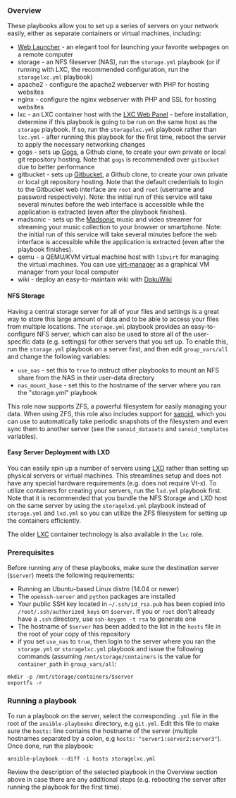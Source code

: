 ### Overview
These playbooks allow you to set up a series of servers on your network easily,
either as separate containers or virtual machines, including:

-    [Web Launcher](http://avidandrew.com/pages/weblauncher.html) - an elegant tool for launching your favorite webpages on a remote computer
-    storage - an NFS fileserver (NAS), run the `storage.yml` playbook (or if running with LXC, the recommended configuration, run the `storagelxc.yml` playbook)
-    apache2 - configure the apache2 webserver with PHP for hosting websites
-    nginx - configure the nginx webserver with PHP and SSL for hosting websites
-    lxc - an LXC container host with the [LXC Web Panel](https://github.com/claudyus/LXC-Web-Panel)
    -    before installation, determine if this playbook is going to be run on the same host as the `storage` playbook. If so, run the `storagelxc.yml` playbook
         rather than `lxc.yml`
    -    after running this playbook for the first time, reboot the server to apply the necessary networking changes
-    gogs - sets up [Gogs](https://gogs.io/), a Github clone, to create your own private or local git repository hosting. Note that `gogs` is recommended over `gitbucket` due to better performance
-    gitbucket - sets up [Gitbucket](https://takezoe.github.io/gitbucket/), a Github clone, to create your own private or local git repository hosting. Note that the default credentials to login to the Gitbucket web interface are `root` and `root` (username and password respectively). Note: the initial run of this service will take several minutes before the web interface is accessible while the application is extracted (even after the playbook finishes).
-    madsonic - sets up the [Madsonic](http://www.madsonic.org/) music and video streamer for streaming your music collection to your browser or smartphone. Note: the initial run of this service will take several minutes before the web interface is accessible while the application is extracted (even after the playbook finishes).
-    qemu - a QEMU/KVM virtual machine host with `libvirt` for managing the virtual machines. You can use [virt-manager](https://virt-manager.org/) as a graphical VM manager from your local computer
-    wiki - deploy an easy-to-maintain wiki with [DokuWiki](https://www.dokuwiki.org/dokuwiki#)

#### NFS Storage

Having a central storage server for all of your files and settings is a great way to store this large amount of data and to be able to access your files from multiple locations. The `storage.yml` playbook provides an easy-to-configure NFS server, which can also be used to store all of the user-specific data (e.g. settings) for other servers that you set up. To enable this, run the `storage.yml` playbook on a server first, and then edit `group_vars/all` and change the following variables:

-    `use_nas` - set this to `true` to instruct other playbooks to mount an NFS share from the NAS in their user-data directory
-    `nas_mount_base` - set this to the hostname of the server where you ran the "storage.yml" playbook

This role now supports ZFS, a powerful filesystem for easily managing your data. When using ZFS, this role also includes support for [sanoid](https://github.com/jimsalterjrs/sanoid), which you can use to automatically take periodic snapshots of the filesystem and even sync them to another server (see the `sanoid_datasets` and `sanoid_templates` variables).

#### Easy Server Deployment with LXD

You can easily spin up a number of servers using [LXD](https://linuxcontainers.org/lxd/introduction/) rather than setting up physical servers or virtual machines. This streamlines setup and does not have any special hardware requirements (e.g. does not require Vt-x). To utilize containers for creating your servers, run the `lxd.yml` playbook first. Note that it is recommended that you bundle the NFS Storage and LXD host on the same server by using the `storagelxd.yml` playbook instead of `storage.yml` and `lxd.yml` so you can utilize the ZFS filesystem for setting up the containers efficiently. 

The older [LXC](https://linuxcontainers.org/lxc/introduction/) container technology is also available in the `lxc` role.

### Prerequisites

Before running any of these playbooks, make sure the destination server (`$server`) meets the following requirements:

-    Running an Ubuntu-based Linux distro (14.04 or newer)
-    The `openssh-server` and `python` packages are installed
-    Your public SSH key located in `~/.ssh/id_rsa.pub` has been copied into `/root/.ssh/authorized_keys` on `$server`. If you or `root` don't already have a `.ssh` directory, use `ssh-keygen -t rsa` to generate one
-    The hostname of `$server` has been added to the list in the `hosts` file in the root of your copy of this repository
-    if you set `use_nas` to `true`, then login to the server where you ran the `storage.yml` or `storagelxc.yml` playbook and issue the following commands (assuming `/mnt/storage/containers` is the value for `container_path` in `group_vars/all`:

````
mkdir -p /mnt/storage/containers/$server
exportfs -r
````

### Running a playbook

To run a playbook on the server, select the corresponding `.yml` file in the root of the `ansible-playbooks` directory, e.g `git.yml`. Edit this file to make sure the `hosts:` line contains the hostname of the server (multiple hostnames separated by a colon, e.g `hosts: "server1:server2:server3"`). Once done, run the playbook:

````
ansible-playbook --diff -i hosts storagelxc.yml
````

Review the description of the selected playbook in the Overview section above in case there are any additional steps (e.g. rebooting the server after running the playbook for the first time).

